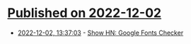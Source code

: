 # [Published on 2022-12-02](index.md)

* [2022-12-02, 13:37:03](https://news.ycombinator.com/item?id=33830237) - [Show HN: Google Fonts Checker](https://fontsplugin.com/google-fonts-checker/)
